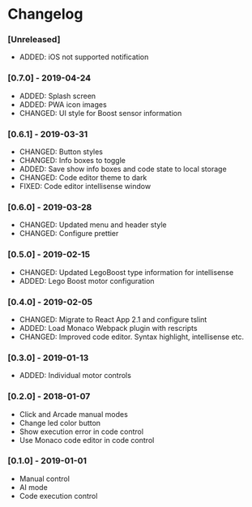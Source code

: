 # Changelog

### [Unreleased]

- ADDED: iOS not supported notification

### [0.7.0] - 2019-04-24

- ADDED: Splash screen
- ADDED: PWA icon images
- CHANGED: UI style for Boost sensor information

### [0.6.1] - 2019-03-31

- CHANGED: Button styles
- CHANGED: Info boxes to toggle
- ADDED: Save show info boxes and code state to local storage
- CHANGED: Code editor theme to dark
- FIXED: Code editor intellisense window

### [0.6.0] - 2019-03-28

- CHANGED: Updated menu and header style
- CHANGED: Configure prettier

### [0.5.0] - 2019-02-15

- CHANGED: Updated LegoBoost type information for intellisense
- ADDED: Lego Boost motor configuration

### [0.4.0] - 2019-02-05

- CHANGED: Migrate to React App 2.1 and configure tslint
- ADDED: Load Monaco Webpack plugin with rescripts
- CHANGED: Improved code editor. Syntax highlight, intellisense etc.

### [0.3.0] - 2019-01-13

- ADDED: Individual motor controls

### [0.2.0] - 2018-01-07

- Click and Arcade manual modes
- Change led color button
- Show execution error in code control
- Use Monaco code editor in code control

### [0.1.0] - 2019-01-01

- Manual control
- AI mode
- Code execution control
